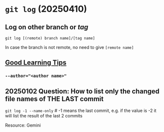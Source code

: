 # `git log` (20250410)
## Log on other branch or *tag*
`git log [(remote) branch name]/[tag name]`

In case the branch is not remote, no need to give `[remote name]`

## [Good Learning Tips](https://gitbetter.substack.com/p/useful-tricks-you-might-not-know)

### `--author="<author name>"`

## 20250102 Question: How to list only the changed file names of THE LAST commit
`git log -1 --name-only` # -1 means the last commit, e.g. if the value is -2 it will list the result of the last 2 commits

Resource: Gemini
